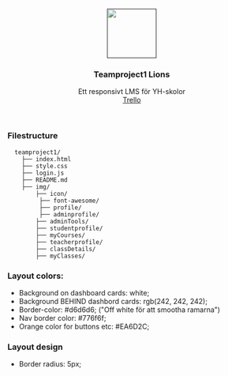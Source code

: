 <p align="center">
  <a href="">
    <img src="https://lh3.googleusercontent.com/oFlHrHIHr3IT0KgbFVmNjCsI7PDzdm6YQj9WhXpaPiM7elyTXpHlNDLklr5RElpG3gM=h310" alt="" width=100 height=100>
  </a>

  <h3 align="center">Teamproject1 Lions</h3>

  <p align="center">
    Ett responsivt LMS för YH-skolor <br>
  <a href="https://trello.com/b/nOapM9nK/projektarbete">Trello</a>


  </p>
</p>

<br>

### Filestructure
```
  teamproject1/					
	├── index.html				
	├── style.css				
	├── login.js				
	├── README.md				
	├── img/			
	    ├── icon/		
         ├── font-awesome/			
         ├── profile/			
	     ├── adminprofile/		
		├── adminTools/	
	    ├── studentprofile/
		├── myCourses/
	    ├── teacherprofile/		
		├── classDetails/
		├── myClasses/
```

### Layout colors:
* Background on dashboard cards: white;
* Background BEHIND dashbord cards: rgb(242, 242, 242);
* Border-color: #d6d6d6; ("Off white för att smootha ramarna")
* Nav border color: #776f6f;
* Orange color for buttons etc: #EA6D2C;

### Layout design
* Border radius: 5px;
